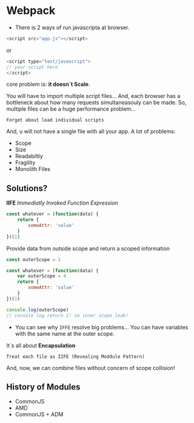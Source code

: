 # Webpack

- There is 2 ways of run javascripta at browser.
 ``` javascript
 <script src="app.js"></script>
 ```
 or
 ``` javascript
 <script type="text/javascript">
 // your script here
 </script>
 ```

core problem is: **it doesn`t Scale**.

You will have to import multiple script files... And, each browser has a bottleneck about how many requests simultaneasouly can be made. So, multiple files can be a huge performance problem...

    Forget about load individual scripts

And, u will not have a single file with all your app. A lot of problems:
- Scope
- Size
- Readabiltiy
- Fragility
- Monolith Files

## Solutions?
**IIFE** _Immediatly Invoked Function Expression_

``` javascript
const whatever = (function(data) {
    return {
        someAttr: 'value'
    }
})(1)
```
Provide data from outside scope and return a scoped information

``` javascript
const outerScope = 1

const whatever = (function(data) {
    var outerScope = 4
    return {
        someAttr: 'value'
    }
})(1)

console.log(outerScope)
// console log return 1! no inner scope leak!
```
- You can see why `IFFE` resolve big problems... You can have variables with the same name at the outer scope.

It`s all about **Encapsulation**

    Treat each file as IIFE (Revealing Moddule Pattern)

And, now, we can combine files without concern of scope collision!

  
## History of Modules
- CommonJS
- AMD
- CommonJS + ADM
